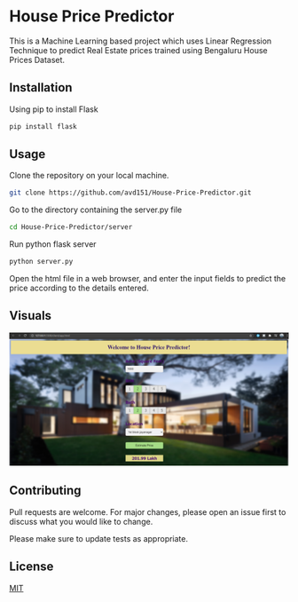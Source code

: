 # House Price Predictor

This is a Machine Learning based project which uses Linear Regression Technique to predict Real Estate prices trained using Bengaluru House Prices Dataset.

## Installation

Using pip to install Flask

```bash
pip install flask
```

## Usage

Clone the repository on your local machine.
```bash
git clone https://github.com/avd151/House-Price-Predictor.git
```
Go to the directory containing the server.py file
```bash
cd House-Price-Predictor/server
```
Run python flask server
```bash
python server.py
```
Open the html file in a web browser, and enter the input fields to predict the price according to the details entered.

## Visuals
![](./ss/1.png)

## Contributing
Pull requests are welcome. For major changes, please open an issue first to discuss what you would like to change.

Please make sure to update tests as appropriate.

## License
[MIT](https://choosealicense.com/licenses/mit/)

